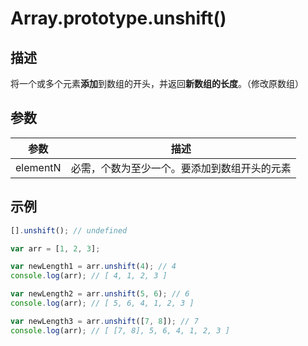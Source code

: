 # Array.prototype.unshift()

## 描述

将一个或多个元素**添加**到数组的开头，并返回**新数组的长度**。（修改原数组）

## 参数

| 参数     | 描述                                         |
| -------- | -------------------------------------------- |
| elementN | 必需，个数为至少一个。要添加到数组开头的元素 |

## 示例

```js
[].unshift(); // undefined

var arr = [1, 2, 3];

var newLength1 = arr.unshift(4); // 4
console.log(arr); // [ 4, 1, 2, 3 ]

var newLength2 = arr.unshift(5, 6); // 6
console.log(arr); // [ 5, 6, 4, 1, 2, 3 ]

var newLength3 = arr.unshift([7, 8]); // 7
console.log(arr); // [ [7, 8], 5, 6, 4, 1, 2, 3 ]
```
